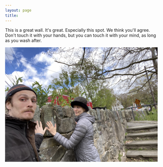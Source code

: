 ```yaml
---
layout: page
title: 
---
```


This is a great wall. It's great.  Especially this spot.  We think you'll agree. Don't touch it with your hands, but you can touch it with your mind, as long as you wash after.

<a  href="13.jpg">
<img src="13.jpg" width="500" class="centerimg"/>
</a>

